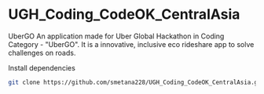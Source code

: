 # UGH_Coding_CodeOK_CentralAsia
UberGO
An application made for Uber Global Hackathon in Coding Category - "UberGO". It is a innovative, inclusive eco rideshare app to solve challenges on roads. 

Install dependencies
```bash
git clone https://github.com/smetana228/UGH_Coding_CodeOK_CentralAsia.git
